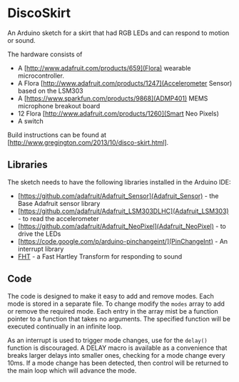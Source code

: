 DiscoSkirt
==========

An Arduino sketch for a skirt that had RGB LEDs and can respond to motion or sound.

The hardware consists of
* A [http://www.adafruit.com/products/659](Flora) wearable microcontroller.
* A Flora [http://www.adafruit.com/products/1247](Accelerometer Sensor) based on the LSM303
* A [https://www.sparkfun.com/products/9868](ADMP401) MEMS microphone breakout board
* 12 Flora [http://www.adafruit.com/products/1260](Smart Neo Pixels)
* A switch

Build instructions can be found at [http://www.gregington.com/2013/10/disco-skirt.html].


Libraries
---------
The sketch needs to have the following libraries installed in the Arduino IDE:
* [https://github.com/adafruit/Adafruit_Sensor](Adafruit_Sensor) - the Base Adafruit sensor library
* [https://github.com/adafruit/Adafruit_LSM303DLHC](Adafruit_LSM303) - to read the accelerometer
* [https://github.com/adafruit/Adafruit_NeoPixel](Adafruit_NeoPixel) - to drive the LEDs
* [https://code.google.com/p/arduino-pinchangeint/](PinChangeInt) - An interrupt library
* [FHT](http://wiki.openmusiclabs.com/wiki/ArduinoFHT) - a Fast Hartley Transform for responding to sound


Code
----

The code is designed to make it easy to add and remove modes. Each mode is stored in a separate file.
To change modify the `modes` array to add or remove the required mode. Each entry in the array mist
be a function pointer to a function that takes no arguments. The specified function will be executed
continually in an infinite loop.

As an interrupt is used to trigger mode changes, use for the `delay()` function is discouraged. A
DELAY macro is available as a convenience that breaks larger delays into smaller ones, checking
for a mode change every 10ms. If a mode change has been detected, then control will be returned
to the main loop which will advance the mode.

